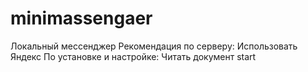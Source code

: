 # minimassengaer
Локальный мессенджер
Рекомендация по серверу: Использовать Яндекс
По установке и настройке: Читать документ start
